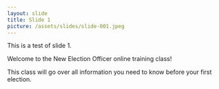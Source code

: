 ```yaml
---
layout: slide
title: Slide 1
picture: /assets/slides/slide-001.jpeg
---
```


This is a test of slide 1.

Welcome to the New Election Officer online training class!

This class will go over all information you need to know before your first election.